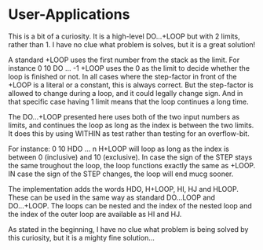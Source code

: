 # User-Applications

This is a bit of a curiosity. It is a high-level DO...+LOOP but with 2 limits, rather than 1. I have no clue what problem is solves, but it is a great solution!

A standard +LOOP uses the first number from the stack as the limit. For instance 0 10 DO ... -1 +LOOP uses the 0 as the limit to decide whether the loop is finished or not. In all cases where the step-factor in front of the +LOOP is a literal or a constant, this is always correct.
But the step-factor is allowed to change during a loop, and it could legally change sign. And in that specific case having 1 limit means that the loop continues a long time.

The DO...+LOOP presented here uses both of the two input numbers as limits, and continues the loop as long as the index is between the two limits. It does this by using WITHIN as test rather than testing for an overflow-bit.

For instance: 0 10 HDO ... n H+LOOP will loop as long as the index is between 0 (inclusive) and 10 (exclusive). In case the sign of the STEP stays the same troughout the loop, the loop functions exactly the same as +LOOP. IN case the sign of the STEP changes, the loop will end mucg sooner.

The implementation adds the words HDO, H+LOOP, HI, HJ and HLOOP. These can be used in the same way as standard DO...LOOP and DO...+LOOP. The loops can be nested and the index of the nested loop and the index of the outer loop are available as HI and HJ.

As stated in the beginning, I have no clue what problem is being solved by this curiosity, but it is a mighty fine solution...
